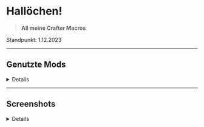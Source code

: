 # **Hallöchen!**

>**All meine Crafter Macros**

Standpunkt: 1.12.2023

---

## **Genutzte Mods**
<details hide>

1. XVM
>Als erstes findet man die übliche Aura, welche einen Kreis um den Cursor formt. Dazu gibt es einen GCD Kreis, welcher anzeigt, wann dieser abgelaufen ist.

[Link](https://modxvm.com/en/)

2. Better Reticle Size
>Filler

[Link](https://wgmods.net/6349/)

</details>

---

## **Screenshots**
<details hide>
</details>

